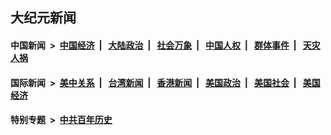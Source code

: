 ## 大纪元新闻

#### 中国新闻 &nbsp;>&nbsp; [中国经济](indexes/ncid283/README.md?05011245) &nbsp;| &nbsp; [大陆政治](indexes/ncid277/README.md?05011245) &nbsp;| &nbsp; [社会万象](indexes/ncid282/README.md?05011245) &nbsp;| &nbsp; [中国人权](indexes/ncid278/README.md?05011245) &nbsp;| &nbsp; [群体事件](indexes/ncid279/README.md?05011245) &nbsp;| &nbsp; [天灾人祸](indexes/ncid280/README.md?05011245)

#### 国际新闻 &nbsp;>&nbsp; [美中关系](indexes/nf1412576/README.md?05011245) &nbsp;| &nbsp; [台湾新闻](indexes/ncid1349361/README.md?05011245) &nbsp;| &nbsp; [香港新闻](indexes/ncid1349362/README.md?05011245) &nbsp;| &nbsp; [美国政治](indexes/ncid1078159/README.md?05011245) &nbsp;| &nbsp; [美国社会](indexes/ncid1078160/README.md?05011245) &nbsp;| &nbsp; [美国经济](indexes/ncid1078158/README.md?05011245)

#### 特别专题 &nbsp;>&nbsp; [中共百年历史](https://github.com/easy2view/epoch-special/blob/master/README.md?05011245)  
